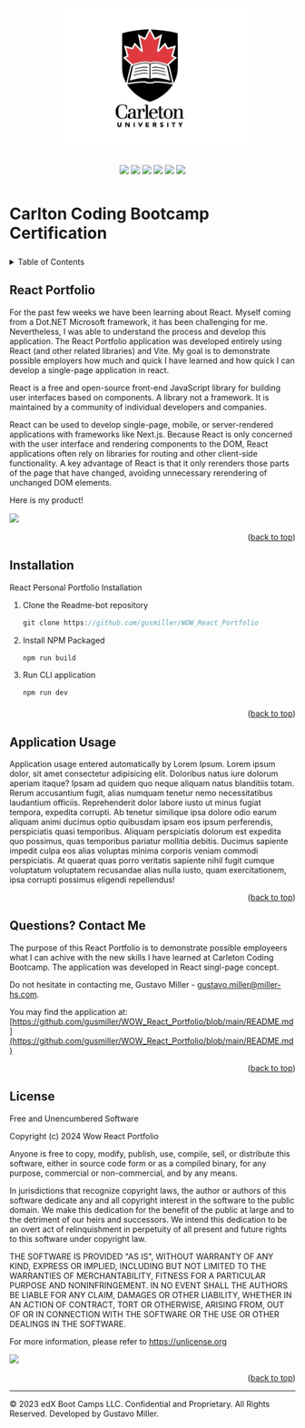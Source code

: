 <a id="readme-top" name="readme-top"></a>

<p align="center"><img src="./assets/images/carleton-u-logo.jpg" height="250"></p>

<p align="center" style="margin-top:25px; margin-bottom:50px;">
	<a><img src="https://img.shields.io/static/v1.svg?label=NodeJS&message=Environment&color=yellow"/></a>
	<a><img src="https://img.shields.io/static/v1.svg?label=javascript&message=Language&color=cyan"/></a>
	<a><img src="https://img.shields.io/static/v1.svg?label=Bootstrap&message=CSS&color=yellow"/></a>
	<a><img src="https://img.shields.io/static/v1.svg?label=React&message=Library&color=green"/></a>
	<a><img src="https://img.shields.io/static/v1.svg?label=Vite&message=Library&color=red"/></a>
	<a><img src="https://img.shields.io/static/v1.svg?label=License&message=MIT&color=purple"/></a>
</p>

# Carlton Coding Bootcamp Certification

<details style="margin-bottom: 25px; margin-top: 25px;">
	<summary>Table of Contents</summary>
	<ol>
		<li><a href="#Description">React Portfolio</a></li>
		<li><a href="#installation">Installation</a></li>		
		<li><a href="#usage">Application Usage</a></li>
		<li><a href="#contactme">Questions? Contact Me!</a></li>
          <li><a href="#license">License</a></li>
	</ol>
</details>
<div id="Description" style="margin-top: 25px;">

## React Portfolio

For the past few weeks we have been learning about React. Myself coming from a Dot.NET Microsoft framework, it has been challenging for me. Nevertheless, I was able to understand the process and develop this application. The React Portfolio application was developed entirely using React (and other related libraries) and Vite. My goal is to demonstrate possible employers how much and quick I have learned and how quick I can develop a single-page application in react.

React is a free and open-source front-end JavaScript library for building user interfaces based on components. A library not a framework. It is maintained by a community of individual developers and companies.

React can be used to develop single-page, mobile, or server-rendered applications with frameworks like Next.js. Because React is only concerned with the user interface and rendering components to the DOM, React applications often rely on libraries for routing and other client-side functionality. A key advantage of React is that it only rerenders those parts of the page that have changed, avoiding unnecessary rerendering of unchanged DOM elements.

Here is my product!

<div style="margin-top: 15px;">
	<img src="./assets/images/node001.png">
</div>
</div>

<p align="right">(<a href="#readme-top">back to top</a>)</p>

<div id="installation" style="margin-bottom: 20px;margin-top: 20px;">

## Installation

React Personal Portfolio Installation

1. Clone the Readme-bot repository
	```js
	git clone https://github.com/gusmiller/WOW_React_Portfolio
	```
2. Install NPM Packaged
	```js
	npm run build
	```
3. Run CLI application
	```js
	npm run dev
	```
</div>

<p align="right">(<a href="#readme-top">back to top</a>)</p>

<div id="usage" style="margin-top: 25px;">

## Application Usage

Application usage entered automatically by Lorem Ipsum. Lorem ipsum dolor, sit amet consectetur adipisicing elit. Doloribus natus iure dolorum aperiam itaque? Ipsam ad quidem quo neque aliquam natus blanditiis totam. Rerum accusantium fugit, alias numquam tenetur nemo necessitatibus laudantium officiis. Reprehenderit dolor labore iusto ut minus fugiat tempora, expedita corrupti. Ab tenetur similique ipsa dolore odio earum aliquam animi ducimus optio quibusdam ipsam eos ipsum perferendis, perspiciatis quasi temporibus. Aliquam perspiciatis dolorum est expedita quo possimus, quas temporibus pariatur mollitia debitis. Ducimus sapiente impedit culpa eos alias voluptas minima corporis veniam commodi perspiciatis. At quaerat quas porro veritatis sapiente nihil fugit cumque voluptatum voluptatem recusandae alias nulla iusto, quam exercitationem, ipsa corrupti possimus eligendi repellendus!

<p align="right">(<a href="#readme-top">back to top</a>)</p>

</div>

<div id="contactme" style="margin-top: 25px;">

## Questions? Contact Me 

The purpose of this React Portfolio is to demonstrate possible employeers what I can achive with the new skills I have learned at Carleton Coding Bootcamp. The application was developed in React singl-page concept.

Do not hesitate in contacting me, Gustavo Miller - gustavo.miller@miller-hs.com.

You may find the application at: [https://github.com/gusmiller/WOW_React_Portfolio/blob/main/README.md](https://github.com/gusmiller/WOW_React_Portfolio/blob/main/README.md)

<p align="right">(<a href="#readme-top">back to top</a>)</p>

</div>

<div id="license" style="margin-top: 25px;">

## License

Free and Unencumbered Software

Copyright (c) 2024 Wow React Portfolio

Anyone is free to copy, modify, publish, use, compile, sell, or distribute this software, either in source code form or as a compiled binary, for any purpose, commercial or non-commercial, and by any means.

In jurisdictions that recognize copyright laws, the author or authors of this software dedicate any and all copyright interest in the software to the public domain. We make this dedication for the benefit of the public at large and to the detriment of our heirs and successors. We intend this dedication to be an overt act of relinquishment in perpetuity of all present and future rights to this software under copyright law.

THE SOFTWARE IS PROVIDED "AS IS", WITHOUT WARRANTY OF ANY KIND, EXPRESS OR IMPLIED, INCLUDING BUT NOT LIMITED TO THE WARRANTIES OF MERCHANTABILITY, FITNESS FOR A PARTICULAR PURPOSE AND NONINFRINGEMENT. IN NO EVENT SHALL THE AUTHORS BE LIABLE FOR ANY CLAIM, DAMAGES OR OTHER LIABILITY, WHETHER IN AN ACTION OF CONTRACT, TORT OR OTHERWISE, ARISING FROM, OUT OF OR IN CONNECTION WITH THE SOFTWARE OR THE USE OR OTHER DEALINGS IN THE SOFTWARE.

For more information, please refer to <https://unlicense.org>

<a><img src="https://img.shields.io/static/v1.svg?label=License&message=Free and Unencumbered&color=yellow"/></a>

<p align="right">(<a href="#readme-top">back to top</a>)</p>

</div>

---
© 2023 edX Boot Camps LLC. Confidential and Proprietary. All Rights Reserved. Developed by Gustavo Miller.